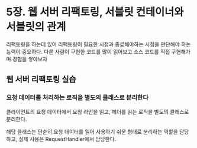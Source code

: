 # 5장. 웹 서버 리팩토링, 서블릿 컨테이너와 서블릿의 관계

리팩토링을 하는데 있어 리팩토링이 필요한 시점과 종료해야하는 시점을 판단해야 하는
능력이 중요하다. 다른 사람이 구현한 코드를 많이 읽어보고 소스 코드를 직접 구현해가며 경험을 쌓아보자

## 웹 서버 리팩토링 실습

### 요청 데이터를 처리하는 로직을 별도의 클래스로 분리한다

클라이언트의 요청 데이터에서 요청 라인을 읽고, 헤더를 읽는 로직을 별도의 클래스로 분리한다.

해당 클래스는 단순히 요청 데이터를 읽어 사용하기 쉬운 형태로 분리하는 역할을 담당하고,
실제 사용은 RequestHandler에서 담당한다.

